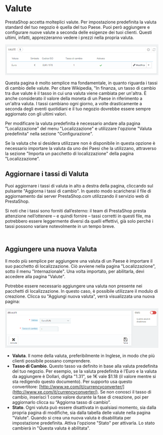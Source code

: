 # Valute

PrestaShop accetta molteplici valute. Per impostazione predefinita la valuta standard del tuo negozio è quella del tuo Paese. Puoi però aggiungere e configurare nuove valute a seconda delle esigenze dei tuoi clienti. Questi ultimi, infatti, apprezzeranno vedere i prezzi nella propria valuta. &#x20;

![](../../../../.gitbook/assets/54267079.png)

Questa pagina è molto semplice ma fondamentale, in quanto riguarda i tassi di cambio delle valute. Per citare Wikipedia, "In finanza, un tasso di cambio tra due valute è il tasso in cui una valuta viene cambiata per un'altra. È anche considerato il valore della moneta di un Paese in riferimento a un'altra valuta. I tassi cambiano ogni giorno, a volte drasticamente a seconda degli eventi quotidiani e il tuo negozio dovrebbe essere sempre aggiornato con gli ultimi valori.

Per modificare la valuta predefinita è necessario andare alla pagina "Localizzazione" del menu "Localizzazione" e utilizzare l'opzione "Valuta predefinita" nella sezione "Configurazione".

Se la valuta che si desidera utilizzare non è disponibile in questa opzione è necessario importare la valuta da uno dei Paesi che la utilizzano, attraverso la sezione "Importa un pacchetto di localizzazione" della pagina "Localizzazione".

## Aggiornare i tassi di Valuta  <a href="valute-aggiornareitassidivaluta" id="valute-aggiornareitassidivaluta"></a>

Puoi aggiornare i tassi di valuta in alto a destra della pagina, cliccando sul pulsante "Aggiorna i tassi di cambio". In questo modo scaricherai il file di aggiornamento dai server PrestaShop.com utilizzando il servizio web di PrestaShop.

Si noti che i tassi sono forniti dall’esterno: il team di PrestaShop presta attenzione nell’ottenere – e quindi fornire – tassi corretti in questi file, ma potrebbero essere leggermente diversi da quelli effettivi, già solo perché i tassi possono variare notevolmente in un tempo breve.

\
Aggiungere una nuova Valuta <a href="valute-aggiungereunanuovavaluta" id="valute-aggiungereunanuovavaluta"></a>
---------------------------------------------------------------------------------------------------------------

Il modo più semplice per aggiungere una valuta di un Paese è importare il suo pacchetto di localizzazione. Ciò avviene nella pagina "Localizzazione", sotto il menu "Internazionale". Una volta importato, per abilitarla, devi accedere alla pagina "Valute".

Potrebbe essere necessario aggiungere una valuta non presente nei pacchetti di localizzazione. In questo caso, è possibile utilizzare il modulo di creazione. Clicca su "Aggiungi nuova valuta", verrà visualizzata una nuova pagina:

![](../../../../.gitbook/assets/54267080.png)

* **Valuta**. Il nome della valuta, preferibilmente in Inglese, in modo che più clienti possibile possano comprendere.&#x20;
* **Tasso di Cambio**. Questo tasso va definito in base alla valuta predefinita del tuo negozio. Per esempio, se la valuta predefinita è l’Euro e la valuta da aggiungere è Dollari, digita "1.31", se 1€ vale $1.18 (il valore mentre si sta redigendo questo documento). Per supporto usa questo convertitore: [http://www.xe.com/it/currencyconverter/](http://www.xe.com/it/currencyconverter/). Se non conosci il tasso di cambio, inserisci 1 come valore durante la fase di creazione, poi per aggiornarlo clicca su “Aggiorna tasso di cambio”.
* **Stato**. Ogni valuta può essere disattivata in qualsiasi momento, sia dalla propria pagina di modifiche, sia dalla tabella delle valute nella pagina "Valute". Quando si crea una nuova valuta è disabilitata per impostazione predefinita. Attiva l'opzione "Stato" per attivarla. Lo stato cambierà in "Questa valuta è abilitata".
